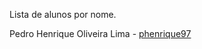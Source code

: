 Lista de alunos por nome.

Pedro Henrique Oliveira Lima - [phenrique97](https://github.com/phenrique97)